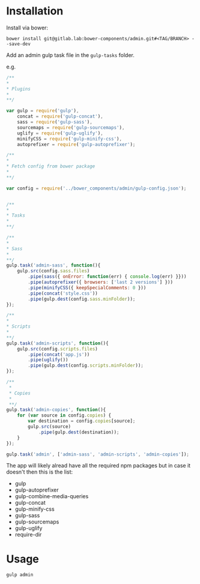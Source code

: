 # Installation
Install via bower:

    bower install git@gitlab.lab:bower-components/admin.git#<TAG/BRANCH> --save-dev

Add an admin gulp task file in the `gulp-tasks` folder. 

e.g.

```javascript
/**
*
* Plugins
*
**/

var gulp = require('gulp'),
	concat = require('gulp-concat'),
	sass = require('gulp-sass'),
	sourcemaps = require('gulp-sourcemaps'),
	uglify = require('gulp-uglify'),
	minifyCSS = require('gulp-minify-css'),
	autoprefixer = require('gulp-autoprefixer');

/**
*
* Fetch config from bower package
*
**/

var config = require('../bower_components/admin/gulp-config.json');


/**
*
* Tasks
*
**/

/**
*
* Sass
*
**/
gulp.task('admin-sass', function(){
	gulp.src(config.sass.files)
		.pipe(sass({ onError: function(err) { console.log(err) }}))
		.pipe(autoprefixer({ browsers: ['last 2 versions'] }))
		.pipe(minifyCSS({ keepSpecialComments: 0 }))
		.pipe(concat('style.css'))
		.pipe(gulp.dest(config.sass.minFolder));
});

/**
*
* Scripts
*
**/
gulp.task('admin-scripts', function(){
	gulp.src(config.scripts.files)
		.pipe(concat('app.js'))
		.pipe(uglify())
		.pipe(gulp.dest(config.scripts.minFolder));
});

/**
 *
 * Copies
 *
 **/
gulp.task('admin-copies', function(){
	for (var source in config.copies) {
		var destination = config.copies[source];
		gulp.src(source)
			.pipe(gulp.dest(destination));
	}
});

gulp.task('admin', ['admin-sass', 'admin-scripts', 'admin-copies']);
```

The app will likely alread have all the required npm packages but in case it 
doesn't then this is the list:

* gulp
* gulp-autoprefixer
* gulp-combine-media-queries
* gulp-concat
* gulp-minify-css
* gulp-sass
* gulp-sourcemaps
* gulp-uglify
* require-dir


# Usage

`gulp admin`

